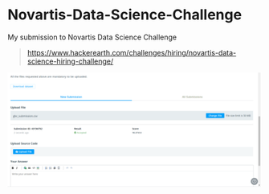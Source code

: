 # Novartis-Data-Science-Challenge
My submission to Novartis Data Science Challenge

> https://www.hackerearth.com/challenges/hiring/novartis-data-science-hiring-challenge/

![alt text](fullsizeoutput_794.png "Submission")

